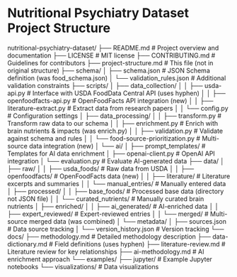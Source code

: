 # Nutritional Psychiatry Dataset Project Structure

nutritional-psychiatry-dataset/
├── README.md                       # Project overview and documentation
├── LICENSE                         # MIT license
├── CONTRIBUTING.md                 # Guidelines for contributors
├── project-structure.md            # This file (not in original structure)
├── schema/
│   ├── schema.json                 # JSON Schema definition (was food_schema.json)
│   └── validation_rules.json       # Additional validation constraints
├── scripts/
│   ├── data_collection/
│   │   ├── usda-api.py             # Interface with USDA FoodData Central API (uses hyphen)
│   │   ├── openfoodfacts-api.py    # OpenFoodFacts API integration (new)
│   │   ├── literature-extract.py   # Extract data from research papers
│   │   └── config.py               # Configuration settings
│   ├── data_processing/
│   │   ├── transform.py            # Transform raw data to our schema
│   │   ├── enrichment.py           # Enrich with brain nutrients & impacts (was enrich.py)
│   │   ├── validation.py           # Validate against schema and rules
│   │   └── food-source-prioritization.py # Multi-source data integration (new)
│   └── ai/
│       ├── prompt_templates/        # Templates for AI data enrichment
│       ├── openai-client.py         # OpenAI API integration
│       └── evaluation.py            # Evaluate AI-generated data
├── data/
│   ├── raw/
│   │   ├── usda_foods/              # Raw data from USDA
│   │   ├── openfoodfacts/           # OpenFoodFacts data (new)
│   │   ├── literature/              # Literature excerpts and summaries
│   │   └── manual_entries/          # Manually entered data
│   ├── processed/
│   │   ├── base_foods/              # Processed base data (directory not JSON file)
│   │   └── curated_nutrients/       # Manually curated brain nutrients
│   ├── enriched/
│   │   ├── ai_generated/            # AI-enriched data
│   │   ├── expert_reviewed/         # Expert-reviewed entries
│   │   └── merged/                  # Multi-source merged data (was combined)
│   └── metadata/
│       ├── sources.json             # Data source tracking
│       └── version_history.json     # Version tracking
└── docs/
    ├── methodology.md               # Detailed methodology description
    ├── data-dictionary.md           # Field definitions (uses hyphen)
    ├── literature-review.md         # Literature review for key relationships
    ├── ai-methodology.md            # AI enrichment approach
    └── examples/
        ├── jupyter/                 # Example Jupyter notebooks
        └── visualizations/          # Data visualizations
